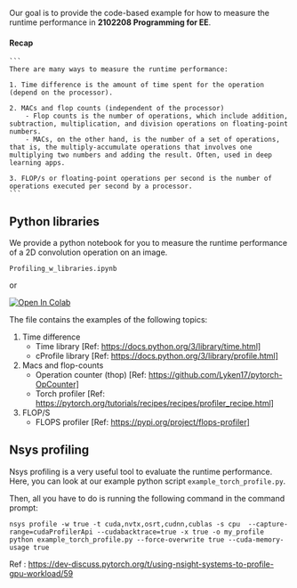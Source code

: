 
Our goal is to provide the code-based example for how to measure the runtime performance in **2102208 Programming for EE**.

#### Recap

    ```
    There are many ways to measure the runtime performance: 

    1. Time difference is the amount of time spent for the operation (depend on the processor).

    2. MACs and flop counts (independent of the processor)
        - Flop counts is the number of operations, which include addition, subtraction, multiplication, and division operations on floating-point numbers.  
        - MACs, on the other hand, is the number of a set of operations, that is, the multiply-accumulate operations that involves one multiplying two numbers and adding the result. Often, used in deep learning apps. 
    
    3. FLOP/s or floating-point operations per second is the number of operations executed per second by a processor.   
    ```

  
## Python libraries 

We provide a python notebook for you to measure the runtime performance of a 2D convolution operation on an image.

```
Profiling_w_libraries.ipynb
``` 
or
 
<a target="_blank" href="https://colab.research.google.com/github/GenAI-CUEE/EE208-Introduction-to-programming-for-EE/tree/master/L4_Runtime_measurement/Profiling_w_libraries.ipynb">
  <img src="https://colab.research.google.com/assets/colab-badge.svg" alt="Open In Colab"/>
</a>


The file contains the examples of the following topics:

1. Time difference
    - Time library [Ref: https://docs.python.org/3/library/time.html]
    - cProfile library [Ref: https://docs.python.org/3/library/profile.html]
2. Macs and flop-counts 
    - Operation counter (thop) [Ref: https://github.com/Lyken17/pytorch-OpCounter]
    - Torch profiler [Ref: https://pytorch.org/tutorials/recipes/recipes/profiler_recipe.html]
3. FLOP/S 
    - FLOPS profiler [Ref: https://pypi.org/project/flops-profiler]

## Nsys profiling

Nsys profiling is a very useful tool to evaluate the runtime performance. Here, you can look at our example python script `example_torch_profile.py`. 

Then, all you have to do is running the following command in the command prompt:

```
nsys profile -w true -t cuda,nvtx,osrt,cudnn,cublas -s cpu  --capture-range=cudaProfilerApi --cudabacktrace=true -x true -o my_profile python example_torch_profile.py --force-overwrite true --cuda-memory-usage true
```

Ref : https://dev-discuss.pytorch.org/t/using-nsight-systems-to-profile-gpu-workload/59 
 
